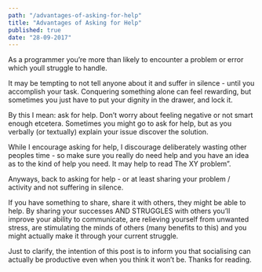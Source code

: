 ```yaml
--- 
path: "/advantages-of-asking-for-help"
title: "Advantages of Asking for Help" 
published: true
date: "28-09-2017" 
--- 
```


As a programmer you’re more than likely to encounter a problem or error which youll struggle to handle.

It may be tempting to not tell anyone about it and suffer in silence - until you accomplish your task. Conquering something alone can feel rewarding, but sometimes you just have to put your dignity in the drawer, and lock it.

By this I mean: ask for help. Don’t worry about feeling negative or not smart enough etcetera. Sometimes you might go to ask for help, but as you verbally (or textually) explain your issue discover the solution.

While I encourage asking for help, I discourage deliberately wasting other peoples time - so make sure you really do need help and you have an idea as to the kind of help you need. It may help to read The XY problem”.

Anyways, back to asking for help - or at least sharing your problem / activity and not suffering in silence.

If you have something to share, share it with others, they might be able to help. By sharing your successes AND STRUGGLES with others you’ll improve your ability to communicate, are relieving yourself from unwanted stress, are stimulating the minds of others (many benefits to this) and you might actually make it through your current struggle.

Just to clarify, the intention of this post is to inform you that socialising can actually be productive even when you think it won’t be. Thanks for reading.
